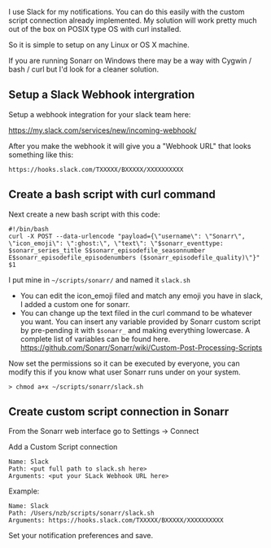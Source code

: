 I use Slack for my notifications. You can do this easily with the custom script connection already implemented. My solution will work pretty much out of the box on POSIX type OS with curl installed.

So it is simple to setup on any Linux or OS X machine.

If you are running Sonarr on Windows there may be a  way with Cygwin / bash / curl but I'd look for a cleaner solution.

## Setup a Slack Webhook intergration

Setup a webhook integration for your slack team here:

https://my.slack.com/services/new/incoming-webhook/

After you make the webhook it will give you a "Webhook URL" that looks something like this:

    https://hooks.slack.com/TXXXXX/BXXXXX/XXXXXXXXXX
    
## Create a bash script with curl command

Next create a new bash script with this code:

    #!/bin/bash
    curl -X POST --data-urlencode "payload={\"username\": \"Sonarr\", \"icon_emoji\": \":ghost:\", \"text\": \"$sonarr_eventtype: $sonarr_series_title S$sonarr_episodefile_seasonnumber E$sonarr_episodefile_episodenumbers ($sonarr_episodefile_quality)\"}" $1

I put mine in `~/scripts/sonarr/` and named it `slack.sh`

* You can edit the icon_emoji filed and match any emoji you have in slack, I added a custom one for sonarr.
* You can change up the text filed in the curl command to be whatever you want. You can insert any variable provided by Sonarr custom script by pre-pending it with `$sonarr_` and making everything lowercase. A complete list of variables can be found here. https://github.com/Sonarr/Sonarr/wiki/Custom-Post-Processing-Scripts

Now set the permissions so it can be executed by everyone, you can modify this if you know what user Sonarr runs under on your system.

    > chmod a+x ~/scripts/sonarr/slack.sh

## Create custom script connection in Sonarr

From the Sonarr web interface go to Settings -> Connect

Add a Custom Script connection

    Name: Slack
    Path: <put full path to slack.sh here>
    Arguments: <put your SLack Webhook URL here>
    
Example:

    Name: Slack
    Path: /Users/nzb/scripts/sonarr/slack.sh
    Arguments: https://hooks.slack.com/TXXXXX/BXXXXX/XXXXXXXXXX

Set your notification preferences and save.